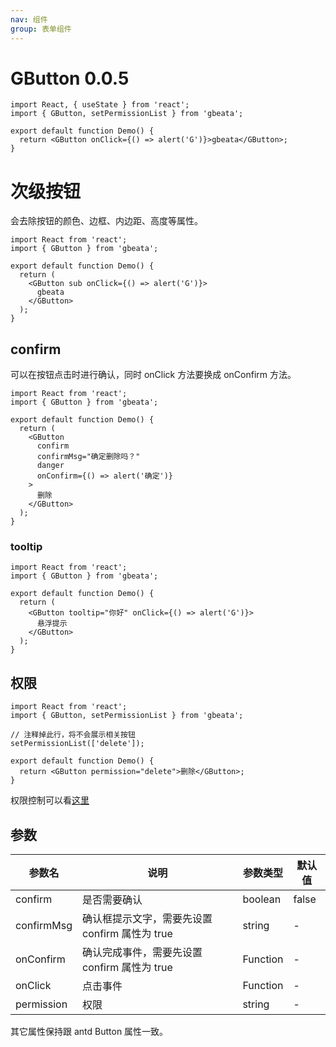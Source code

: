```yaml
---
nav: 组件
group: 表单组件
---
```


# GButton <Badge>0.0.5</Badge>

```tsx
import React, { useState } from 'react';
import { GButton, setPermissionList } from 'gbeata';

export default function Demo() {
  return <GButton onClick={() => alert('G')}>gbeata</GButton>;
}
```

# 次级按钮

会去除按钮的颜色、边框、内边距、高度等属性。

```tsx
import React from 'react';
import { GButton } from 'gbeata';

export default function Demo() {
  return (
    <GButton sub onClick={() => alert('G')}>
      gbeata
    </GButton>
  );
}
```

## confirm

可以在按钮点击时进行确认，同时 onClick 方法要换成 onConfirm 方法。

```tsx
import React from 'react';
import { GButton } from 'gbeata';

export default function Demo() {
  return (
    <GButton
      confirm
      confirmMsg="确定删除吗？"
      danger
      onConfirm={() => alert('确定')}
    >
      删除
    </GButton>
  );
}
```

### tooltip

```tsx
import React from 'react';
import { GButton } from 'gbeata';

export default function Demo() {
  return (
    <GButton tooltip="你好" onClick={() => alert('G')}>
      悬浮提示
    </GButton>
  );
}
```

## 权限

```tsx
import React from 'react';
import { GButton, setPermissionList } from 'gbeata';

// 注释掉此行，将不会展示相关按钮
setPermissionList(['delete']);

export default function Demo() {
  return <GButton permission="delete">删除</GButton>;
}
```

权限控制可以看[这里](../global/set-permission-list)

## 参数

| 参数名     | 说明                                           | 参数类型 | 默认值 |
| ---------- | ---------------------------------------------- | -------- | ------ |
| confirm    | 是否需要确认                                   | boolean  | false  |
| confirmMsg | 确认框提示文字，需要先设置 confirm 属性为 true | string   | -      |
| onConfirm  | 确认完成事件，需要先设置 confirm 属性为 true   | Function | -      |
| onClick    | 点击事件                                       | Function | -      |
| permission | 权限                                           | string   | -      |

其它属性保持跟 antd Button 属性一致。
